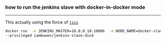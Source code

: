 ### how to run the jenkins slave with docker-in-docker mode
---
This actually using the force of [`tini`](https://github.com/krallin/tini)

```bash
docker run  -e JENKINS_MASTER=10.0.0.18:10086  -e NODE_NAME=docker-slave \
--privileged iambowen/jenkins-slave-dind
```
